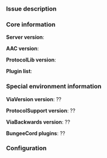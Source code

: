### Issue description
<!--

**Do not use hastebin or other time-limited services to post your logs**
Suggested alternatives: https://gist.github.com or https://pastebin.com

Please include a detailed description of the issue, instructions to reproduce it, client names/links (if applicable), and a relevant paste from plugins/AAC/logs. Please include as much information as possible, including anything about the environment that may be relevant (e.g. screenshot of the location). A video with (config.yml:verbose -> true) is useful but not required. It should not be substitued for a description.

If you a reporting a console error, take the earliest version in the console log to make sure none of the error is cut off.

Large blocks of text should be pasted on https://gist.github.com/ or within markdown code blocks. -->






### Core information
**Server version**: 

**AAC version**: 

**ProtocolLib version**: 
<!-- Plugin list can be left out if you are sure other plugins don't interfer -->
**Plugin list**: 

### Special environment information
**ViaVersion version**: ??

**ProtocolSupport version**: ??

**ViaBackwards version**: ??

**BungeeCord plugins**: ??

### Configuration
<!--Please describe any modifications you have made to the default config. You do not need to include information about the "thresholds" section of any check, unless you are reporting a false kick/ban. 

For the lazy, you may use this [online diff tool](https://www.diffchecker.com/) - make sure you select "Store forever".

PLEASE DO NOT WRITE YOUR ISSUE DESCRIPTION HERE -->
